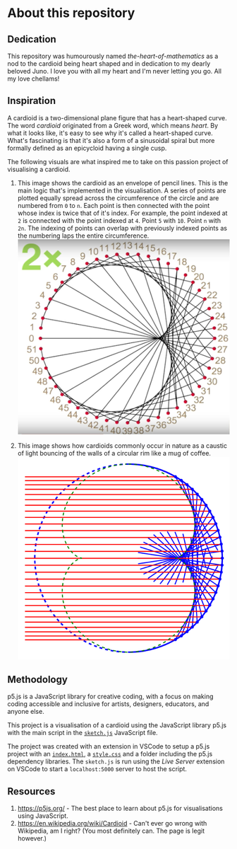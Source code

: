 # About this repository
## Dedication
This repository was humourously named *the-heart-of-mathematics* as a nod to the cardioid being heart shaped and in dedication to my dearly beloved Juno. I love you with all my heart and I'm never letting you go. All my love chellams!

## Inspiration
A cardioid is a two-dimensional plane figure that has a heart-shaped curve. The word *cardioid* originated from a Greek word, which means *heart*. By what it looks like, it's easy to see why it's called a heart-shaped curve. What's fascinating is that it's also a form of a sinusoidal spiral but more formally defined as an epicycloid having a single cusp.

The following visuals are what inspired me to take on this passion project of visualising a cardioid.

1. This image shows the cardioid as an envelope of pencil lines. This is the main logic that's implemented in the visualisation. A series of points are plotted equally spread across the circumference of the circle and are numbered from `0` to `n`. Each point is then connected with the point whose index is twice that of it's index. For example, the point indexed at `2` is connected with the point indexed at `4`. Point `5` with `10`. Point `n` with `2n`. The indexing of points can overlap with previously indexed points as the numbering laps the entire circumference.
![](assets/cardioid%20as%20an%20envelope%20of%20a%20pencil%20of%20lines.png)

2. This image shows how cardioids commonly occur in nature as a caustic of light bouncing of the walls of a circular rim like a mug of coffee.
![](assets/cardioid%20as%20caustic%20of%20a%20circle%20with%20light%20source%20right%20on%20the%20perimeter.png)
## Methodology
p5.js is a JavaScript library for creative coding, with a focus on making coding accessible and inclusive for artists, designers, educators, and anyone else.

This project is a visualisation of a cardioid using the JavaScript library p5.js with the main script in the [`sketch.js`](/the-heart-of-mathematics/sketch.js) JavaScript file.

The project was created with an extension in VSCode to setup a p5.js project with an [`index.html`](/the-heart-of-mathematics/index.html), a [`style.css`](/the-heart-of-mathematics/style.css) and a folder including the p5.js dependency libraries. The `sketch.js` is run using the *Live Server* extension on VSCode to start a `localhost:5000` server to host the script.

## Resources
1. https://p5js.org/ - The best place to learn about p5.js for visualisations using JavaScript.
2. https://en.wikipedia.org/wiki/Cardioid - Can't ever go wrong with Wikipedia, am I right? (You most definitely can. The page is legit however.)